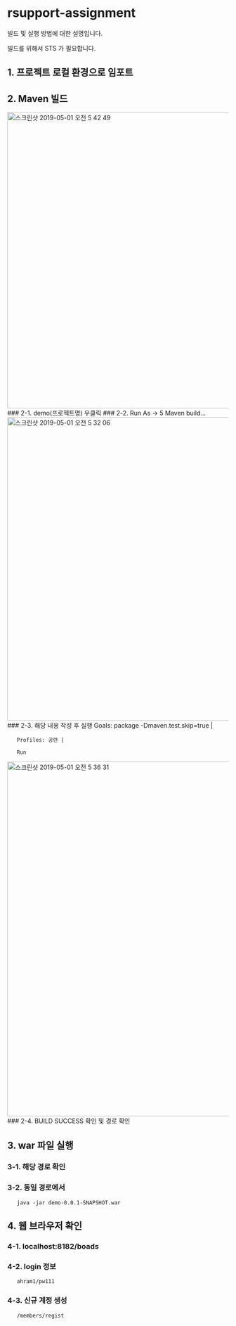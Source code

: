 # rsupport-assignment

빌드 및 실행 방법에 대한 설명입니다.

빌드를 위해서 STS 가 필요합니다.


## 1. 프로젝트 로컬 환경으로 임포트
  
## 2. Maven 빌드

  <img width="674" alt="스크린샷 2019-05-01 오전 5 42 49" src="https://user-images.githubusercontent.com/20741709/56992132-52eccc00-6bd4-11e9-822a-9c06ddcbf378.png">
###  2-1. demo(프로젝트명) 우클릭
###  2-2. Run As -> 5 Maven build...

<img width="691" alt="스크린샷 2019-05-01 오전 5 32 06" src="https://user-images.githubusercontent.com/20741709/56992287-a7904700-6bd4-11e9-8e66-3ce4164f7041.png">
###  2-3. 해당 내용 작성 후 실행
       Goals: package -Dmaven.test.skip=true |  
       
       Profiles: 공란 |  
       
       Run

<img width="807" alt="스크린샷 2019-05-01 오전 5 36 31" src="https://user-images.githubusercontent.com/20741709/56992277-a2cb9300-6bd4-11e9-88da-66aaeddd64b2.png">
###  2-4. BUILD SUCCESS 확인 및 경로 확인

## 3. war 파일 실행

###  3-1. 해당 경로 확인
###  3-2. 동일 경로에서
       java -jar demo-0.0.1-SNAPSHOT.war
       
## 4. 웹 브라우저 확인

###  4-1. localhost:8182/boads
###  4-2. login 정보
       ahram1/pw111
###  4-3. 신규 계정 생성
       /members/regist
